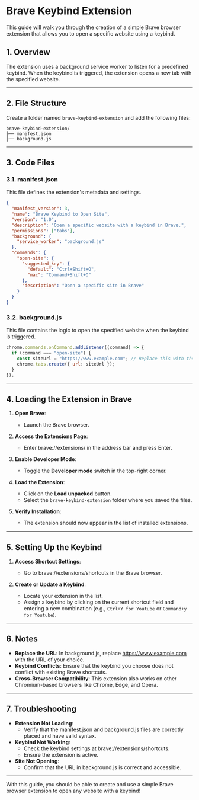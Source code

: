 # Brave Keybind Extension

This guide will walk you through the creation of a simple Brave browser extension that allows you to open a specific website using a keybind.

## 1. Overview
The extension uses a background service worker to listen for a predefined keybind. When the keybind is triggered, the extension opens a new tab with the specified website.

---

## 2. File Structure

Create a folder named `brave-keybind-extension` and add the following files:

```
brave-keybind-extension/
├── manifest.json
├── background.js
```

---

## 3. Code Files

### 3.1. manifest.json
This file defines the extension's metadata and settings.

```json
{
  "manifest_version": 3,
  "name": "Brave Keybind to Open Site",
  "version": "1.0",
  "description": "Open a specific website with a keybind in Brave.",
  "permissions": ["tabs"],
  "background": {
    "service_worker": "background.js"
  },
  "commands": {
    "open-site": {
      "suggested_key": {
        "default": "Ctrl+Shift+O",
        "mac": "Command+Shift+O"
      },
      "description": "Open a specific site in Brave"
    }
  }
}
```

### 3.2. background.js
This file contains the logic to open the specified website when the keybind is triggered.

```javascript
chrome.commands.onCommand.addListener((command) => {
  if (command === "open-site") {
    const siteUrl = "https://www.example.com"; // Replace this with the desired URL
    chrome.tabs.create({ url: siteUrl });
  }
});
```

---

## 4. Loading the Extension in Brave

1. **Open Brave**:
   - Launch the Brave browser.

2. **Access the Extensions Page**:
   - Enter brave://extensions/ in the address bar and press Enter.

3. **Enable Developer Mode**:
   - Toggle the **Developer mode** switch in the top-right corner.

4. **Load the Extension**:
   - Click on the **Load unpacked** button.
   - Select the `brave-keybind-extension` folder where you saved the files.

5. **Verify Installation**:
   - The extension should now appear in the list of installed extensions.

---

## 5. Setting Up the Keybind

1. **Access Shortcut Settings**:
   - Go to brave://extensions/shortcuts in the Brave browser.

2. **Create or Update a Keybind**:
   - Locate your extension in the list.
   - Assign a keybind by clicking on the current shortcut field and entering a new combination (e.g., `Ctrl+Y for Youtube` or `Command+y for Youtube`).

---

## 6. Notes

- **Replace the URL**: In background.js, replace https://www.example.com with the URL of your choice.
- **Keybind Conflicts**: Ensure that the keybind you choose does not conflict with existing Brave shortcuts.
- **Cross-Browser Compatibility**: This extension also works on other Chromium-based browsers like Chrome, Edge, and Opera.

---

## 7. Troubleshooting

- **Extension Not Loading**:
  - Verify that the manifest.json and background.js files are correctly placed and have valid syntax.
- **Keybind Not Working**:
  - Check the keybind settings at brave://extensions/shortcuts.
  - Ensure the extension is active.
- **Site Not Opening**:
  - Confirm that the URL in background.js is correct and accessible.

---

With this guide, you should be able to create and use a simple Brave browser extension to open any website with a keybind!
